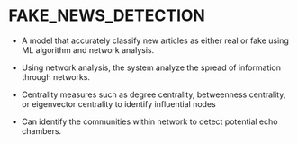 # FAKE_NEWS_DETECTION

* A model that accurately classify new articles as either real or fake using ML algorithm and network analysis. ​

* Using network analysis, the system analyze the spread of  information through networks. ​

* Centrality measures such as degree centrality, betweenness centrality, or eigenvector centrality to identify influential nodes ​

* Can identify the communities within network to detect potential echo chambers. ​
